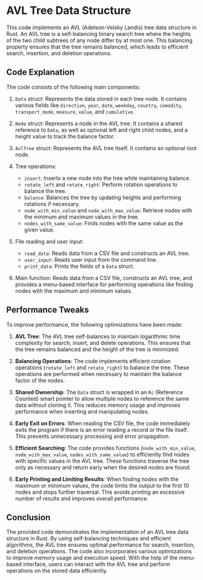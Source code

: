 # AVL Tree Data Structure

This code implements an AVL (Adelson-Velsky Landis) tree data structure in Rust. An AVL tree is a self-balancing binary search tree where the heights of the two child subtrees of any node differ by at most one. This balancing property ensures that the tree remains balanced, which leads to efficient search, insertion, and deletion operations.

## Code Explanation

The code consists of the following main components:

1. `Data` struct: Represents the data stored in each tree node. It contains various fields like `direction`, `year`, `date`, `weekday`, `country`, `comodity`, `transport_mode`, `measure`, `value`, and `cumulative`.

2. `Node` struct: Represents a node in the AVL tree. It contains a shared reference to `Data`, as well as optional left and right child nodes, and a height value to track the balance factor.

3. `AvlTree` struct: Represents the AVL tree itself. It contains an optional root node.

4. Tree operations:
   - `insert`: Inserts a new node into the tree while maintaining balance.
   - `rotate_left` and `rotate_right`: Perform rotation operations to balance the tree.
   - `balance`: Balances the tree by updating heights and performing rotations if necessary.
   - `node_with_min_value` and `node_with_max_value`: Retrieve nodes with the minimum and maximum values in the tree.
   - `nodes_with_same_value`: Finds nodes with the same value as the given value.

5. File reading and user input:
   - `read_data`: Reads data from a CSV file and constructs an AVL tree.
   - `user_input`: Reads user input from the command line.
   - `print_data`: Prints the fields of a `Data` struct.

6. Main function: Reads data from a CSV file, constructs an AVL tree, and provides a menu-based interface for performing operations like finding nodes with the maximum and minimum values.

## Performance Tweaks

To improve performance, the following optimizations have been made:

1. **AVL Tree**: The AVL tree self-balances to maintain logarithmic time complexity for search, insert, and delete operations. This ensures that the tree remains balanced and the height of the tree is minimized.

2. **Balancing Operations**: The code implements efficient rotation operations (`rotate_left` and `rotate_right`) to balance the tree. These operations are performed when necessary to maintain the balance factor of the nodes.

3. **Shared Ownership**: The `Data` struct is wrapped in an `Rc` (Reference Counted) smart pointer to allow multiple nodes to reference the same data without cloning it. This reduces memory usage and improves performance when inserting and manipulating nodes.

4. **Early Exit on Errors**: When reading the CSV file, the code immediately exits the program if there is an error reading a record or the file itself. This prevents unnecessary processing and error propagation.

5. **Efficient Searching**: The code provides functions (`node_with_min_value`, `node_with_max_value`, `nodes_with_same_value`) to efficiently find nodes with specific values in the AVL tree. These functions traverse the tree only as necessary and return early when the desired nodes are found.

6. **Early Printing and Limiting Results**: When finding nodes with the maximum or minimum values, the code limits the output to the first 10 nodes and stops further traversal. This avoids printing an excessive number of results and improves overall performance.

## Conclusion

The provided code demonstrates the implementation of an AVL tree data structure in Rust. By using self-balancing techniques and efficient algorithms, the AVL tree ensures optimal performance for search, insertion, and deletion operations. The code also incorporates various optimizations to improve memory usage and execution speed. With the help of the menu-based interface, users can interact with the AVL tree and perform operations on the stored data efficiently.